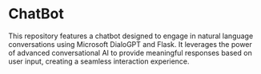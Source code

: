 # ChatBot
This repository features a chatbot designed to engage in natural language conversations using Microsoft DialoGPT and Flask. It leverages the power of advanced conversational AI to provide meaningful responses based on user input, creating a seamless interaction experience.
